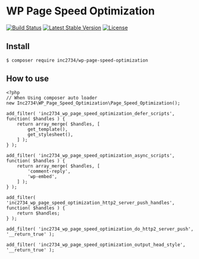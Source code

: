 # WP Page Speed Optimization

[![Build Status](https://travis-ci.org/inc2734/wp-page-speed-optimization.svg?branch=master)](https://travis-ci.org/inc2734/wp-page-speed-optimization)
[![Latest Stable Version](https://poser.pugx.org/inc2734/wp-page-speed-optimization/v/stable)](https://packagist.org/packages/inc2734/wp-page-speed-optimization)
[![License](https://poser.pugx.org/inc2734/wp-page-speed-optimization/license)](https://packagist.org/packages/inc2734/wp-page-speed-optimization)

## Install
```
$ composer require inc2734/wp-page-speed-optimization
```

## How to use
```
<?php
// When Using composer auto loader
new Inc2734\WP_Page_Speed_Optimization\Page_Speed_Optimization();

add_filter( 'inc2734_wp_page_speed_optimization_defer_scripts', function( $handles ) {
	return array_merge( $handles, [
		get_template(),
		get_stylesheet(),
	] );
} );

add_filter( 'inc2734_wp_page_speed_optimization_async_scripts', function( $handles ) {
	return array_merge( $handles, [
		'comment-reply',
		'wp-embed',
	] );
} );

add_filter( 'inc2734_wp_page_speed_optimization_http2_server_push_handles', function( $handles ) {
	return $handles;
} );

add_filter( 'inc2734_wp_page_speed_optimization_do_http2_server_push', '__return_true' );

add_filter( 'inc2734_wp_page_speed_optimization_output_head_style', '__return_true' );
```

